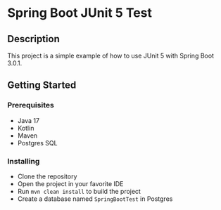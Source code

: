 # Spring Boot JUnit 5 Test

## Description

This project is a simple example of how to use JUnit 5 with Spring Boot 3.0.1.

## Getting Started

### Prerequisites

* Java 17
* Kotlin
* Maven
* Postgres SQL

### Installing

* Clone the repository
* Open the project in your favorite IDE
* Run `mvn clean install` to build the project
* Create a database named `SpringBootTest` in Postgres